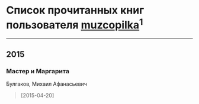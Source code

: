 # Список прочитанных книг пользователя [muzcopilka](http://openid.yandex.ru/muzcopilka/)<sup>1</sup>
---

## 2015

### Мастер и Маргарита
Булгаков, Михаил Афанасьевич
> [2015-04-20] 



